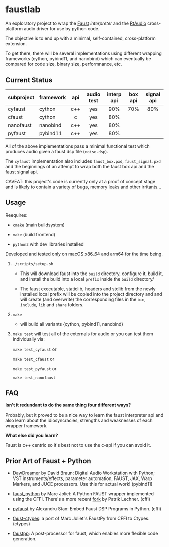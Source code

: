 # faustlab

An exploratory project to wrap the [Faust](https://github.com/grame-cncm/faust) *interpreter* and the [RtAudio](https://github.com/thestk/rtaudio) cross-platform audio driver for use by python code.

The objective is to end up with a minimal, self-contained, cross-platform extension.

To get there, there will be several implementations using different wrapping frameworks (cython, pybind11, and nanobind) which can eventually be compared for code size,  binary size, performnance, etc.

## Current Status

| subproject   | framework  | api   |  audio test | interp api    | box api    | signal api |
| :---         | :---       | :---: |     :---:   |    :---:      | :---:      | :---:      |
| cyfaust      | cython     | c++   |      yes    |     90%       | 70%        | 80%        |
| cfaust       | cython     | c     |      yes    |     80%       |            |            |
| nanofaust    | nanobind   | c++   |      yes    |     80%       |            |            |
| pyfaust      | pybind11   | c++   |      yes    |     80%       |            |            |


All of the above implementations pass a minimal functional test which produces audio given a faust dsp file (`noise.dsp`).

The `cyfaust` implementation also includes `faust_box.pxd`, `faust_signal.pxd` and the beginnings of an attempt to wrap both the faust box api and the faust signal api.

CAVEAT: this project's code is currently only at a proof of concept stage and is likely to contain a variety of bugs, memory leaks and other irritants...

## Usage

Reequires:

- `cmake` (main buildsystem)

- `make` (build frontend)

- `python3` with dev libraries installed

Developed and tested only on macOS x86_64 and arm64 for the time being.

1. `./scripts/setup.sh`

    - This will download faust into the `build` directory, configure it, build it, and install the build into a local `prefix` inside the `build` directory/

    - The faust executable, staticlib, headers and stdlib from the newly installed local prefix will be copied into the project directory and and will create (and overwrite) the corresponding files in the `bin`, `include`, `lib` and `share` folders.

2. `make`
    
    - will build all variants {cython, pybind11, nanobind}

3. `make test` will test all of the externals for audio or you can test them individually via:

    `make test_cyfaust` or
    
    `make test_cfaust` or

    `make test_pyfaust` or

    `make test_nanofaust`

## FAQ

**Isn't it redundant to do the same thing four different ways?**

Probably, but it proved to be a nice way to learn the faust interpreter api and also learn about the idiosyncracies, strengths and weaknesses of each wrapper framework.


**What else did you learn?**

Faust is c++ centric so it's best not to use the c-api if you can avoid it.


## Prior Art of Faust + Python

- [DawDreamer](https://github.com/DBraun/DawDreamer) by David Braun: Digital Audio Workstation with Python; VST instruments/effects, parameter automation, FAUST, JAX, Warp Markers, and JUCE processors. Use this for actual work! (pybind11)

- [faust_python](https://github.com/marcecj/faust_python) by Marc Joliet: A Python FAUST wrapper implemented using the CFFI. There's a more recent [fork](https://github.com/hrtlacek/faust_python]) by Patrik Lechner. (cffi)

- [pyfaust](https://github.com/amstan/pyfaust) by Alexandru Stan: Embed Faust DSP Programs in Python. (cffi)

- [faust-ctypes](https://gitlab.com/adud2/faust-ctypes): a port of Marc Joliet's FaustPy from CFFI to Ctypes. (ctypes)

- [faustpp](https://github.com/jpcima/faustpp): A post-processor for faust, which enables more flexible code generation.

